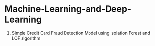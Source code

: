 # Machine-Learning-and-Deep-Learning

1. Simple Credit Card Fraud Detection Model using Isolation Forest and LOF algorithm
